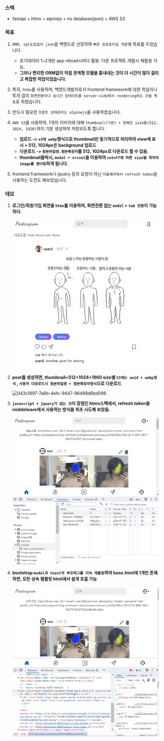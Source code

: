 ### 스택
- fastapi + htmx + alpinejs + no database(json) + AWS S3

### 목표
1. `ORM, sql도입없이 json`을 백엔드로 선정하여 `빠른 프로토타입 개발`에 목표를 두었습니다.
    - 초기데이터 1~2개만 app reload시마다 활용. 다른 프로젝트 개발시 재활용 가능.
    - **그러나 편리한 ORM없이 직접 관계형 모델을 흉내내는 것이 더 시간이 많이 걸리고 복잡한 작업이었습니다.**
2. 특히, `htmx`를 사용하여, 백엔드개발자로서 frontend framework에 대한 학습이나 투자 없이 `화면전환이나 실시간 업데이트를 server-side에서 rendering하는 것을 목표`로 하였습니다.
3. 반드시 필요한 `프론트 상태관리는 alpinejs`를 사용하였습니다.
4. `AWS S3`를 사용하여, 1개의 이미지에 대해 `thumbnail(기본) + 정해진 size들(512, 1024, 1920)`까지 기본 생성하여 저장되도록 합니다.
    - **업로드 -> `s3에 webp`형식으로 thumbnail만 동기적으로 처리하여 view에 표시 + 512, 1024px은 background 업로드**
    - **다운로드 -> `원본파일명.원본확장자`를 512, 1024px로 다운로드 할 수 있음.**
    - **thumbnail클릭시, `modal + srcset`을 이용하여 `cutoff에 따른 size별 최적의 image를 렌더링`하게 됩니다.**

5. frontend framework나 jquery 등의 요청이 아닌 `미들웨어에서 refresh token`을 사용하는 도전도 해보았습니다.

### 데모

1. **로그인/회원가입 화면을 `htmx`를 이용하여, 화면전환 없는 `modal`  + `tab 전환`이 가능하다.**

    ![a8a3b931-1301-475e-8876-8841cee9d03c](https://raw.githubusercontent.com/is2js/screenshots/main/a8a3b931-1301-475e-8876-8841cee9d03c.gif)

2. **post를 생성하면, thumbnail+512+1024+1960 size별 `S3에는 uuid + webp형식` , `사용자 다운로드시 원본파일명 + 원본확장자형식`으로 다운로드**

    ![043c1897-7a6b-4efc-9447-96498d6bd096](https://raw.githubusercontent.com/is2js/screenshots/main/043c1897-7a6b-4efc-9447-96498d6bd096.gif)

3. **`javascript + jquery가 없는 것`이 장점인 htmx스택에서, refresh token을 middelware에서 사용하는 방식을 최초 시도해 보았음.**

    ![f3c54017-d8bf-4c3c-b58d-ecd33f27643b](https://raw.githubusercontent.com/is2js/screenshots/main/f3c54017-d8bf-4c3c-b58d-ecd33f27643b.gif)

4. **bootstrap `modal과 toast의 부모태그를 지속 재활용`하여 base.html에 1개만 존재하면, 모든 상속 템플릿 html에서 쉽게 호출 가능**

    ![64913b77-605f-4e2b-9add-13bb18edbf9a](https://raw.githubusercontent.com/is2js/screenshots/main/64913b77-605f-4e2b-9add-13bb18edbf9a.gif)